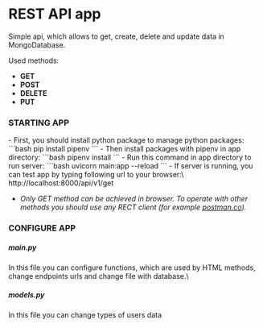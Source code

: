 <h1>REST API app</h1>

Simple api, which allows to get, create, delete and update data in MongoDatabase.

Used methods:

- **GET**
- **POST**
- **DELETE**
- **PUT**


<h3>STARTING APP</h3>
- First, you should install python package to manage python packages:
```bash
    pip install pipenv
```
- Then install packages with pipenv in app directory:
```bash
    pipenv install
```
- Run this command in app directory to run server:
```bash
    uvicorn main:app --reload
```
- If server is running, you can test app by typing following url to your browser:\
http://localhost:8000/api/v1/get

- *Only GET method can be achieved in browser. To operate with other methods you should use any RECT client (for example [postman.co](https://postman.co)).*
<h3>CONFIGURE APP</h3>
<h5>main.py</h5>
In this file you can configure functions, which are used by HTML methods, change endpoints urls and change file with database.\
<h5>models.py</h5>
In this file you can change types of users data
